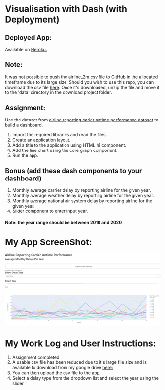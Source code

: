 # Visualisation with Dash (with Deployment)

## Deployed App:
Available on [Heroku.](https://visualise-airline-data-app.herokuapp.com/) 

## Note:
It was not possible to push the airline_2m.csv file to GitHub in the allocated timeframe due to its large size. Should you wish to use this repo, you can download the csv file [here](https://dax-cdn.cdn.appdomain.cloud/dax-airline/1.0.1/airline_2m.tar.gz?_ga=2.198942319.1119461549.1638211202-796443461.1638211202). Once it's downloaded, unzip the file and move it to the 'data' directory in the download project folder. 

## Assignment:
Use the dataset from [airline reporting carier ontime performance dataset](https://developer.ibm.com/exchanges/data/all/airline/?utm_medium=Exinfluencer&utm_source=Exinfluencer&utm_content=000026UJ&utm_term=10006555&utm_id=NA-SkillsNetwork-Channel-SkillsNetworkCoursesIBMDeveloperSkillsNetworkDV0101ENSkillsNetwork20297740-2021-01-01&cm_mmc=Email_Newsletter-_-Developer_Ed%2BTech-_-WW_WW-_-SkillsNetwork-Courses-IBMDeveloperSkillsNetwork-DV0101EN-SkillsNetwork-20297740&cm_mmca1=000026UJ&cm_mmca2=10006555&cm_mmca3=M12345678&cvosrc=email.Newsletter.M12345678&cvo_campaign=000026UJ#get-this-dataset) to build a dashboard.
1. Import the required libraries and read the files.
2. Create an application layout.
3. Add a title to the application using HTML h1 component.
5. Add the line chart using the core graph component.
6. Run the app.

## Bonus (add these dash components to your dashboard)
1. Monthly average carrier delay by reporting airline for the given year.
2. Monthly average weather delay by reporting airline for the given year.
3. Monthly average national air system delay by reporting airline for the given year.
4. Slider component to enter input year.

#### Note: the year range should be between 2010 and 2020

# My App ScreenShot:

<img src='examp_ss.png'>


# My Work Log and User Instructions:

1. Assignment completed
2. A usable csv file has been reduced due to it's large file size and is available to download from my google drive [here:](https://drive.google.com/drive/folders/1mqLf_6n6sDSerYR-toKyCKWNGNKw6yUL?usp=sharing)
3. You can then upload the csv file to the app.
4. Select a delay type from the dropdown list and select the year using the slider
